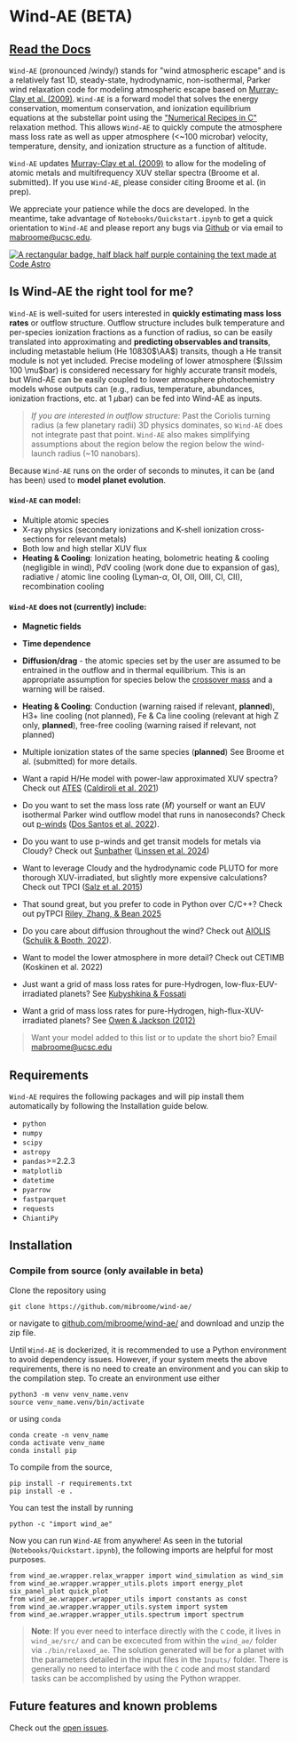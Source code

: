 # Wind-AE (BETA)

## [Read the Docs](https://wind-ae.readthedocs.io/en/latest/)

`Wind-AE` (pronounced /windy/) stands for "wind atmospheric escape" and is a relatively fast 1D, steady-state, hydrodynamic, non-isothermal, Parker wind relaxation code for modeling atmospheric escape based on [Murray-Clay et al. (2009)](https://ui.adsabs.harvard.edu/abs/2009ApJ...693...23M/abstract). `Wind-AE` is a forward model that solves the energy conservation, momentum conservation, and ionization equilibrium equations at the substellar point using the ["Numerical Recipes in C"](https://ui.adsabs.harvard.edu/abs/1992nrca.book.....P/abstract) relaxation method. This allows `Wind-AE` to quickly compute the atmosphere mass loss rate as well as upper atmosphere (<~100 microbar) velocity, temperature, density, and ionization structure as a function of altitude. 

`Wind-AE` updates [Murray-Clay et al. (2009)](https://ui.adsabs.harvard.edu/abs/2009ApJ...693...23M/abstract) to allow for the modeling of atomic metals and multifrequency XUV stellar spectra (Broome et al. submitted). If you use `Wind-AE`, please consider citing Broome et al. (in prep). 


We appreciate your patience while the docs are developed. In the meantime, take advantage of `Notebooks/Quickstart.ipynb` to get a quick orientation to `Wind-AE` and please report any bugs via [Github](https://github.com/mabroome/wind-ae/issues) or via email to mabroome@ucsc.edu.

[![A rectangular badge, half black half purple containing the text made at Code Astro](https://img.shields.io/badge/Made%20at-Code/Astro-blueviolet.svg)](https://semaphorep.github.io/codeastro/)

Is Wind-AE the right tool for me?
----------------------
`Wind-AE` is well-suited for users interested in **quickly estimating mass loss rates** or outflow structure. Outflow structure includes bulk temperature and per-species ionization fractions as a function of radius, so can be easily translated into approximating and **predicting observables and transits**, including metastable helium (He 10830$\AA$) transits, though a He transit module is not yet included. Precise modeling of lower atmosphere ($\lssim 100 \mu$bar) is considered necessary for highly accurate transit models, but Wind-AE can be easily coupled to lower atmosphere photochemistry models whose outputs can (e.g., radius, temperature, abundances, ionization fractions, etc. at 1 $\mu$bar) can be fed into Wind-AE as inputs.  

>*If you are interested in outflow structure:* Past the Coriolis turning radius (a few planetary radii) 3D physics dominates, so `Wind-AE` does not integrate past that point. `Wind-AE` also makes simplifying assumptions about the region below the region below the wind-launch radius (~10 nanobars). 

Because `Wind-AE` runs on the order of seconds to minutes, it can be (and has been) used to **model planet evolution**.

#### `Wind-AE` can model:
- Multiple atomic species
- X-ray physics (secondary ionizations and K-shell ionization cross-sections for relevant metals)
- Both low and high stellar XUV flux
- **Heating & Cooling**: Ionization heating, bolometric heating & cooling (negligible in wind), PdV cooling (work done due to expansion of gas), radiative / atomic line cooling (Lyman-$\alpha$, OI, OII, OIII, CI, CII), recombination cooling
#### `Wind-AE` does not (currently) include:
- **Magnetic fields**
- **Time dependence**
- **Diffusion/drag** - the atomic species set by the user are assumed to be entrained in the outflow and in thermal equilibrium. This is an appropriate assumption for species below the [crossover mass](https://ui.adsabs.harvard.edu/abs/1987Icar...69..532H) and a warning will be raised.
- **Heating & Cooling**: Conduction (warning raised if relevant, **planned**), H3+ line cooling (not planned), Fe & Ca  line cooling (relevant at high Z only, **planned**), free-free cooling (warning raised if relevant, not planned) 
- Multiple ionization states of the same species (**planned**)
See Broome et al. (submitted) for more details.

- Want a rapid H/He model with power-law approximated XUV spectra? Check out [ATES](https://github.com/AndreaCaldiroli/ATES-Code) ([Caldiroli et al. 2021](https://ui.adsabs.harvard.edu/abs/2021A%26A...655A..30C/abstract))
- Do you want to set the mass loss rate ($\dot{M}$) yourself or want an EUV isothermal Parker wind outflow model that runs in nanoseconds? Check out [p-winds](https://github.com/ladsantos/p-winds) ([Dos Santos et al. 2022](https://ui.adsabs.harvard.edu/abs/2022A%26A...659A..62D/abstract)).
- Do you want to use p-winds and get transit models for metals via Cloudy? Check out [Sunbather](https://github.com/antonpannekoek/sunbather) ([Linssen et al. 2024](https://ui.adsabs.harvard.edu/abs/2024A%26A...688A..43L/abstract))
- Want to leverage Cloudy and the hydrodynamic code PLUTO for more thorough XUV-irradiated, but slightly more expensive calculations? Check out TPCI ([Salz et al. 2015](https://ui.adsabs.harvard.edu/abs/2015A%26A...576A..21S/abstract))
- That sound great, but you prefer to code in Python over C/C++? Check out pyTPCI [Riley, Zhang, & Bean 2025](https://ui.adsabs.harvard.edu/abs/2025ApJ...980...34R/abstract)
- Do you care about diffusion throughout the wind? Check out [AIOLIS](https://github.com/Schulik/aiolos) ([Schulik & Booth, 2022](https://ui.adsabs.harvard.edu/abs/2023MNRAS.523..286S/abstract)).
- Want to model the lower atmosphere in more detail? Check out CETIMB (Koskinen et al. 2022)
- Just want a grid of mass loss rates for pure-Hydrogen, low-flux-EUV-irradiated planets? See [Kubyshkina & Fossati](https://ui.adsabs.harvard.edu/abs/2021RNAAS...5...74K/abstract) 
- Want a grid of mass loss rates for pure-Hydrogen, high-flux-XUV-irradiated planets? See [Owen & Jackson (2012)](https://ui.adsabs.harvard.edu/abs/2012MNRAS.425.2931O/abstract)

>Want your model added to this list or to update the short bio? Email mabroome@ucsc.edu

Requirements
------------

`Wind-AE` requires the following packages and will pip install them automatically by following the Installation guide below.

* `python` 
* `numpy` 
* `scipy`
* `astropy`
* `pandas`>=2.2.3
* `matplotlib` 
* `datetime`
* `pyarrow` 
* `fastparquet`
* `requests` 
* `ChiantiPy`

Installation
------------
### Compile from source (only available in beta)

Clone the repository using
```angular2html
git clone https://github.com/mibroome/wind-ae/
```
or navigate to [github.com/mibroome/wind-ae/](https://github.com/mibroome/wind-ae/) and download and unzip the zip file.

Until `Wind-AE` is dockerized, it is recommended to use a Python environment to avoid dependency issues. However, if your system meets the above requirements, there is no need to create an environment and you can skip to the compilation step.
To create an environment use either
```angular2html
python3 -m venv venv_name.venv
source venv_name.venv/bin/activate
```
or using `conda`
```angular2html
conda create -n venv_name
conda activate venv_name
conda install pip
```

To compile from the source,
```angular2html
pip install -r requirements.txt
pip install -e .
```

You can test the install by running
```angular2html
python -c "import wind_ae"
```

Now you can run `Wind-AE` from anywhere! As seen in the tutorial (`Notebooks/Quickstart.ipynb`), the following imports are helpful for most purposes. 
```angular2html
from wind_ae.wrapper.relax_wrapper import wind_simulation as wind_sim
from wind_ae.wrapper.wrapper_utils.plots import energy_plot six_panel_plot quick_plot 
from wind_ae.wrapper.wrapper_utils import constants as const
from wind_ae.wrapper.wrapper_utils.system import system
from wind_ae.wrapper.wrapper_utils.spectrum import spectrum
```

> **Note**: If you ever need to interface directly with the `C` code, it lives in `wind_ae/src/` and can be excecuted from within the `wind_ae/` folder via `./bin/relaxed_ae`. The solution generated will be for a planet with the parameters detailed in the input files in the `Inputs/` folder. There is generally no need to interface with the `C` code and most standard tasks can be accomplished by using the Python wrapper.

Future features and known problems
--------
Check out the [open issues](https://github.com/mabroome/wind-ae/issues).